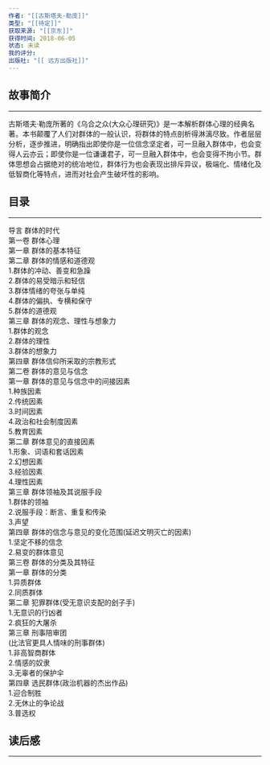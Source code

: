 ```yaml
---
作者: "[[古斯塔夫·勒庞]]"
类型: "[[待定]]"
获取来源: "[[京东]]"
获得时间: 2018-06-05
状态: 未读
我的评分: 
出版社: "[[ 远方出版社]]"
---
```

## 故事简介
---
古斯塔夫·勒庞所著的《乌合之众(大众心理研究)》是一本解析群体心理的经典名著。本书颠覆了人们对群体的一般认识，将群体的特点剖析得淋漓尽致。作者层层分析，逐步推进，明确指出即使你是一位信念坚定者，可一旦融入群体中，也会变得人云亦云；即使你是一位谦谦君子，可一旦融入群体中，也会变得不拘小节。群体思想会占据绝对的统冶地位，群体行为也会表现出排斥异议，极端化、情绪化及低智商化等特点，进而对社会产生破坏性的影响。
## 目录
---

导言 群体的时代  
第一卷 群体心理  
第一章 群体的基本特征  
第二章 群体的情感和道德观  
1.群体的冲动、善变和急躁  
2.群体的易受暗示和轻信  
3.群体情绪的夸张与单纯  
4.群体的偏执、专横和保守  
5.群体的道德观  
第三章 群体的观念、理性与想象力  
1.群体的观念  
2.群体的理性  
3.群体的想象力  
第四章 群体信仰所采取的宗教形式  
第二卷 群体的意见与信念  
第一章 群体的意见与信念中的间接因素  
1.种族因素  
2.传统因素  
3.时间因素  
4.政治和社会制度因素  
5.教育因素  
第二章 群体意见的直接因素  
1.形象、词语和套话因素  
2.幻想因素  
3.经验因素  
4.理性因素  
第三章 群体领袖及其说服手段  
1.群体的领袖  
2.说服手段：断言、重复和传染  
3.声望  
第四章 群体的信念与意见的变化范围(延迟文明灭亡的因素)  
1.坚定不移的信念  
2.易变的群体意见  
第三卷 群体的分类及其特征  
第一章 群体的分类  
1.异质群体  
2.同质群体  
第二章 犯罪群体(受无意识支配的刽子手)  
1.无意识的行凶者  
2.疯狂的大屠杀  
第三章 刑事陪审团  
(比法官更具人情味的刑事群体)  
1.非高智商群体  
2.情感的奴隶  
3.无辜者的保护伞  
第四章 选民群体(政治机器的杰出作品)  
1.迎合制胜  
2.无休止的争论战  
3.普选权
## 读后感
---
